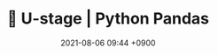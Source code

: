---
layout: post
title: 🤖 U-stage | Python Pandas
date: 2021-08-06 09:44 +0900
#modified: 2021-07-30 18:49 +0900
description: 머신러닝 수학의 기초가 되는 개념들을 훑어보는 시간
tag:
  - Boostcamp AI
  - U-stage
  - Python basics
# image: /cara-memperbarui-fork-repository/repo.png
usemathjax: true
---
